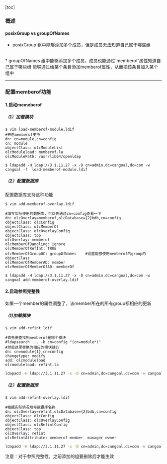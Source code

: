[toc]

### 概述
#### posixGroup vs groupOfNames
* posixGroup
组中能够添加多个成员，但是成员无法知道自己属于哪些组
</br>
* groupOfNames
组中能够添加多个成员，成员也能通过`memberof`属性知道自己属于哪些组
能够通过给某个条目添加memberof属性，从而把该条目加入某个组中

***

### 配置memberof功能
#### 1.启动memeberof
##### （1）加载模块      
```shell
$ vim load-memberof-module.ldif        
#开启memberof支持
dn: cn=module,cn=config
cn: module
objectClass: olcModuleList
olcModuleload: memberof.la
olcModulePath: /usr/lib64/openldap
```
```shell
$ ldapadd -H ldap://3.1.11.27 -x -D cn=admin,dc=cangoal,dc=com -w cangoal -f  load-memberof-module.ldif
```  

##### （2）配置数据库
配置数据库支持这种功能
```shell
$ vim add-memberof-overlay.ldif

#填写实际使用的数据库，可以先通过cn=config查看一下
dn: olcOverlay=memberof,olcDatabase={2}bdb,cn=config
objectClass: olcConfig
objectClass: olcMemberOf
objectClass: olcOverlayConfig
objectClass: top
olcOverlay: memberof
olcMemberOfDangling: ignore
olcMemberOfRefInt: TRUE
olcMemberOfGroupOC: groupOfNames    #设置能够使用memberof的group的objectClass
olcMemberOfMemberAD: member
olcMemberOfMemberOfAD: memberOf
```
```shell
$ ldapadd -H ldap://3.1.11.27 -x -D cn=admin,dc=cangoal,dc=com -w cangoal add-memberof-overlay.ldif
```  

#### 2.启动参照完整性
如果一个member的属性调整了，该member所在的所有group都相应的更新

##### （1)加载模块
```shell
$ vim add-refint.ldif

#首先要查找到memberof是哪个模块
#ldapsearch ... -b cn=config "(cn=module*)"
#然后这里替换为相应的模块就行
dn: cn=module{1},cn=config
changetype: modify
add: olcmoduleload
olcmoduleload: refint.la
```
```sh
ldapadd -H ldap://3.1.11.27 -x -D cn=admin,dc=cangoal,dc=com -w cangoal -f add-refint.ldif
```

##### （2）配置数据库

```shell
$ vim add-refint-overlay.ldif

#根据实际情况填写数据库名称
dn: olcOverlay=refint,olcDatabase={2}bdb,cn=config
objectClass: olcConfig
objectClass: olcOverlayConfig
objectClass: olcRefintConfig
objectClass: top
olcOverlay: refint
olcRefintAttribute: memberof member  manager owner
```
```sh
ldapadd -H ldap://3.1.11.27 -x -D cn=admin,dc=cangoal,dc=com -w cangoal -f add-refint-overlay.ldif
```
注意：对于参照完整性，之前添加的组要删除后才能生效
